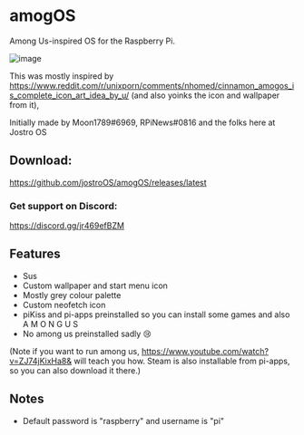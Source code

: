 # amogOS
Among Us-inspired OS for the Raspberry Pi.

![image](https://user-images.githubusercontent.com/44128563/119536694-98920980-bd46-11eb-950e-425475bb90ac.png)


This was mostly inspired by https://www.reddit.com/r/unixporn/comments/nhomed/cinnamon_amogos_is_complete_icon_art_idea_by_u/ (and also yoinks the icon and wallpaper from it), 

Initially made by Moon1789#6969, RPiNews#0816 and the folks here at Jostro OS

## Download:

https://github.com/jostroOS/amogOS/releases/latest

### Get support on Discord:
https://discord.gg/jr469efBZM

## Features

- Sus
- Custom wallpaper and start menu icon
- Mostly grey colour palette
- Custom neofetch icon
- piKiss and pi-apps preinstalled so you can install some games and also A M O N G U S
- No among us preinstalled sadly 😢

(Note if you want to run among us, https://www.youtube.com/watch?v=ZJ74jKixHa8&
 will teach you how. Steam is also installable from pi-apps, so you can also download it there.)

## Notes

- Default password is "raspberry" and username is "pi"
